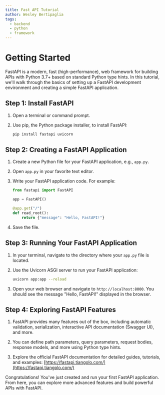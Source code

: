 ```yaml
---
title: Fast API Tutorial
author: Wesley Bertipaglia
tags:
  - backend
  - python
  - framework
---
```

# Getting Started

FastAPI is a modern, fast (high-performance), web framework for building APIs with Python 3.7+ based on standard Python type hints. In this tutorial, we'll walk through the basics of setting up a FastAPI development environment and creating a simple FastAPI application.

## Step 1: Install FastAPI

1. Open a terminal or command prompt.

2. Use pip, the Python package installer, to install FastAPI:

    ```bash
    pip install fastapi uvicorn
    ```

## Step 2: Creating a FastAPI Application

1. Create a new Python file for your FastAPI application, e.g., `app.py`.

2. Open `app.py` in your favorite text editor.

3. Write your FastAPI application code. For example:

    ```python
    from fastapi import FastAPI

    app = FastAPI()

    @app.get("/")
    def read_root():
        return {"message": "Hello, FastAPI!"}
    ```

4. Save the file.

## Step 3: Running Your FastAPI Application

1. In your terminal, navigate to the directory where your `app.py` file is located.

2. Use the Uvicorn ASGI server to run your FastAPI application:

    ```bash
    uvicorn app:app --reload
    ```

3. Open your web browser and navigate to `http://localhost:8000`. You should see the message "Hello, FastAPI!" displayed in the browser.

## Step 4: Exploring FastAPI Features

1. FastAPI provides many features out of the box, including automatic validation, serialization, interactive API documentation (Swagger UI), and more.

2. You can define path parameters, query parameters, request bodies, response models, and more using Python type hints.

3. Explore the official FastAPI documentation for detailed guides, tutorials, and examples: [https://fastapi.tiangolo.com/](https://fastapi.tiangolo.com/)

Congratulations! You've just created and run your first FastAPI application. From here, you can explore more advanced features and build powerful APIs with FastAPI.
